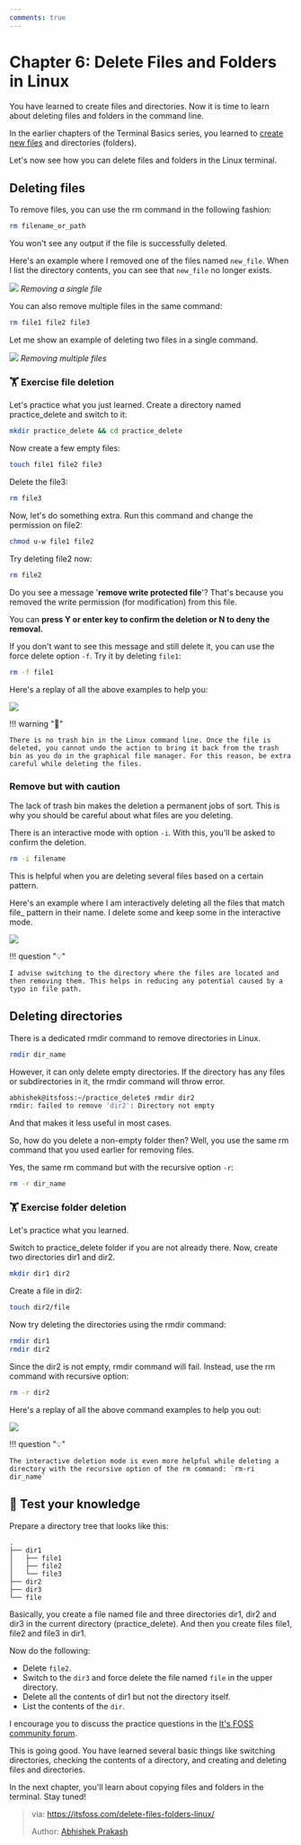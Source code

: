 ```yaml
---
comments: true
---
```


# Chapter 6: Delete Files and Folders in Linux

You have learned to create files and directories. Now it is time to learn about deleting files and folders in the command line.

In the earlier chapters of the Terminal Basics series, you learned to [create new files](https://itsfoss.com/create-files/) and directories (folders).

Let's now see how you can delete files and folders in the Linux terminal.

## Deleting files

To remove files, you can use the rm command in the following fashion:

```Bash
rm filename_or_path
```

You won't see any output if the file is successfully deleted.

Here's an example where I removed one of the files named `new_file`. When I list the directory contents, you can see that `new_file` no longer exists.

![](https://cdn.jsdelivr.net/gh/SDNURoboticsAILab/ImageBed@master/img/resources/linux/chapter6-remove-multiple-files-linux-terminal.webp)
*Removing a single file*

You can also remove multiple files in the same command:

```Bash
rm file1 file2 file3
```

Let me show an example of deleting two files in a single command.

![](https://cdn.jsdelivr.net/gh/SDNURoboticsAILab/ImageBed@master/img/resources/linux/chapter6-delete-files-linux-terminal.webp)
*Removing multiple files*

### 🏋️ Exercise file deletion

Let's practice what you just learned. Create a directory named practice_delete and switch to it:

```Bash
mkdir practice_delete && cd practice_delete
```

Now create a few empty files:

```Bash
touch file1 file2 file3
```

Delete the file3:

```Bash
rm file3
```

Now, let's do something extra. Run this command and change the permission on file2:

```Bash
chmod u-w file1 file2
```

Try deleting file2 now:

```Bash
rm file2
```

Do you see a message '**remove write protected file**'? That's because you removed the write permission (for modification) from this file.

You can **press Y or enter key to confirm the deletion or N to deny the removal.**

If you don't want to see this message and still delete it, you can use the force delete option `-f`. Try it by deleting `file1`:

```Bash
rm -f file1
```

Here's a replay of all the above examples to help you:

![](https://cdn.jsdelivr.net/gh/SDNURoboticsAILab/ImageBed@master/img/resources/linux/chapter6-file-delete-example.svg)

!!! warning "🚧"

    There is no trash bin in the Linux command line. Once the file is deleted, you cannot undo the action to bring it back from the trash bin as you do in the graphical file manager. For this reason, be extra careful while deleting the files.

### Remove but with caution

The lack of trash bin makes the deletion a permanent jobs of sort. This is why you should be careful about what files are you deleting.

There is an interactive mode with option `-i`. With this, you'll be asked to confirm the deletion.

```Bash
rm -i filename
```

This is helpful when you are deleting several files based on a certain pattern.

Here's an example where I am interactively deleting all the files that match file_ pattern in their name. I delete some and keep some in the interactive mode.

![](https://cdn.jsdelivr.net/gh/SDNURoboticsAILab/ImageBed@master/img/resources/linux/chapter6-interactive-delete-example.svg)

!!! question "💡"

    I advise switching to the directory where the files are located and then removing them. This helps in reducing any potential caused by a typo in file path.

## Deleting directories

There is a dedicated rmdir command to remove directories in Linux.

```Bash
rmdir dir_name
```

However, it can only delete empty directories. If the directory has any files or subdirectories in it, the rmdir command will throw error.

```Bash
abhishek@itsfoss:~/practice_delete$ rmdir dir2
rmdir: failed to remove 'dir2': Directory not empty
```

And that makes it less useful in most cases.

So, how do you delete a non-empty folder then? Well, you use the same rm command that you used earlier for removing files.

Yes, the same rm command but with the recursive option `-r`:

```Bash
rm -r dir_name
```

### 🏋️ Exercise folder deletion

Let's practice what you learned.

Switch to practice_delete folder if you are not already there. Now, create two directories dir1 and dir2.

```Bash
mkdir dir1 dir2
```

Create a file in dir2:

```Bash
touch dir2/file
```

Now try deleting the directories using the rmdir command:

```Bash
rmdir dir1
rmdir dir2
```

Since the dir2 is not empty, rmdir command will fail. Instead, use the rm command with recursive option:

```Bash
rm -r dir2
```

Here's a replay of all the above command examples to help you out:

![](https://cdn.jsdelivr.net/gh/SDNURoboticsAILab/ImageBed@master/img/resources/linux/chapter6-folder-delete-example.svg)

!!! question "💡"

    The interactive deletion mode is even more helpful while deleting a directory with the recursive option of the rm command: `rm-ri dir_name`

## 📝 Test your knowledge

Prepare a directory tree that looks like this:

```Text
.
├── dir1
│   ├── file1
│   ├── file2
│   └── file3
├── dir2
├── dir3
└── file
```

Basically, you create a file named file and three directories dir1, dir2 and dir3 in the current directory (practice_delete). And then you create files file1, file2 and file3 in dir1.

Now do the following:

- Delete `file2`.
- Switch to the `dir3` and force delete the file named `file` in the upper directory.
- Delete all the contents of dir1 but not the directory itself.
- List the contents of the `dir`.

I encourage you to discuss the practice questions in the [It's FOSS community forum](https://itsfoss.community/?).

This is going good. You have learned several basic things like switching directories, checking the contents of a directory, and creating and deleting files and directories.

In the next chapter, you'll learn about copying files and folders in the terminal. Stay tuned!

>via: https://itsfoss.com/delete-files-folders-linux/
>
>Author: [Abhishek Prakash](https://itsfoss.com/author/abhishek/)
